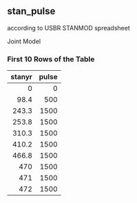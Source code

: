 ## stan_pulse
according to USBR STANMOD spreadsheet

Joint Model

### First 10 Rows of the Table
|   stanyr |   pulse |
|---------:|--------:|
|      0   |       0 |
|     98.4 |     500 |
|    243.3 |    1500 |
|    253.8 |    1500 |
|    310.3 |    1500 |
|    410.2 |    1500 |
|    466.8 |    1500 |
|    470   |    1500 |
|    471   |    1500 |
|    472   |    1500 |
